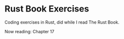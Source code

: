 # Rust Book Exercises

Coding exercises in Rust, did while I read The Rust Book.

Now reading: Chapter 17
